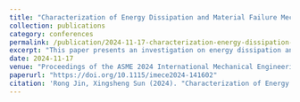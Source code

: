 ```yaml
---
title: "Characterization of Energy Dissipation and Material Failure Mechanisms In High-Velocity Impact of Magnesium Alloys"
collection: publications
category: conferences
permalink: /publication/2024-11-17-characterization-energy-dissipation-mg-alloys
excerpt: "This paper presents an investigation on energy dissipation and material failure mechanisms in high-velocity impact of magnesium alloys."
date: 2024-11-17
venue: "Proceedings of the ASME 2024 International Mechanical Engineering Congress and Exposition, Volume 3, American Society of Mechanical Engineers, Portland, Oregon, USA"
paperurl: "https://doi.org/10.1115/imece2024-141602"
citation: 'Rong Jin, Xingsheng Sun (2024). "Characterization of Energy Dissipation and Material Failure Mechanisms In High-Velocity Impact of Magnesium Alloys." In <i>Proceedings of the ASME 2024 International Mechanical Engineering Congress and Exposition, Volume 3</i>. American Society of Mechanical Engineers, November 17-21, 2024, Portland, Oregon, USA. DOI: 10.1115/imece2024-141602'
---
```


